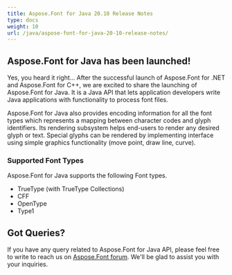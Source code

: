 ```yaml
---
title: Aspose.Font for Java 20.10 Release Notes
type: docs
weight: 10
url: /java/aspose-font-for-java-20-10-release-notes/
---
```


## Aspose.Font for Java has been launched!

Yes, you heard it right... After the successful launch of Aspose.Font for .NET and Aspose.Font for C++, we are excited to share the launching of Aspose.Font for Java. It is a Java API that lets application developers write Java applications with functionality to process font files.

Aspose.Font for Java also provides encoding information for all the font types which represents a mapping between character codes and glyph identifiers. Its rendering subsystem helps end-users to render any desired glyph or text. Special glyphs can be rendered by implementing interface using simple graphics functionality (move point, draw line, curve).

### Supported Font Types
Aspose.Font for Java supports the following Font types.
 * TrueType (with TrueType Collections)
 * CFF
 * OpenType
 * Type1

## Got Queries?
If you have any query related to Aspose.Font for Java API, please feel free to write to reach us on [Aspose.Font forum](https://forum.aspose.com/c/font/). We'll be glad to assist you with your inquiries.
